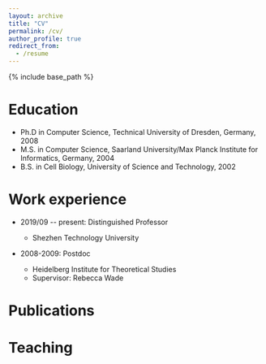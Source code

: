 ```yaml
---
layout: archive
title: "CV"
permalink: /cv/
author_profile: true
redirect_from:
  - /resume
---
```


{% include base_path %}

Education
======
* Ph.D in Computer Science, Technical University of Dresden, Germany, 2008 
* M.S. in Computer Science, Saarland University/Max Planck Institute for Informatics, Germany, 2004
* B.S. in Cell Biology, University of Science and Technology, 2002

Work experience
======
* 2019/09 -- present: Distinguished Professor
  * Shezhen Technology University
 

* 2008-2009: Postdoc
  * Heidelberg Institute for Theoretical Studies
  * Supervisor: Rebecca Wade


  


Publications
======


Teaching
======

  
